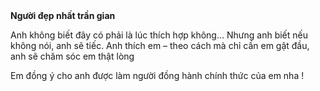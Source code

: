 <html lang="en">

<head>
    <meta charset="UTF-8">
    <meta name="viewport" content="width=device-width, initial-scale=1.0">
    <title>Người anh thương</title>
    <link rel="stylesheet" href="style.css">
</head>

<body>
    <div class="container">
        <div class="envelope-wrapper flap">
            <div class="envelope">
                <div class="letter">
                    <div class="text">
                        <strong>Người đẹp nhất trần gian </strong>
                        <p>Anh không biết đây có phải là lúc thích hợp không…
Nhưng anh biết nếu không nói, anh sẽ tiếc.
Anh thích em – theo cách mà chỉ cần em gật đầu, anh sẽ chăm sóc em thật lòng
                        </p>
                        <p>Em đồng ý cho anh được làm người đồng hành chính thức của em nha !</p>
                    </div>
                </div>
            </div>
            <div class="heart"></div>
        </div>
    </div>
    <script>
        const envelope = document.querySelector('.envelope-wrapper');
        envelope.addEventListener('click', () => {
            envelope.classList.toggle('flap');
        });
    </script>
</body>

</html>
